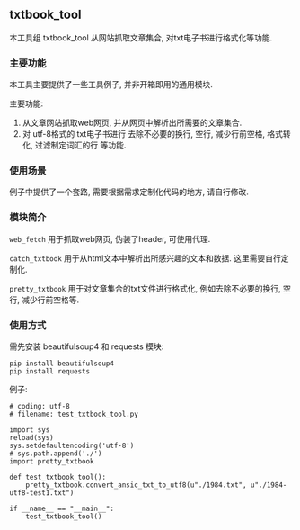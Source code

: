 
## txtbook_tool

本工具组 txtbook_tool 从网站抓取文章集合, 对txt电子书进行格式化等功能.


### 主要功能

本工具主要提供了一些工具例子, 并非开箱即用的通用模块.

主要功能:

1. 从文章网站抓取web网页, 并从网页中解析出所需要的文章集合.
2. 对 utf-8格式的 txt电子书进行 去除不必要的换行, 空行, 减少行前空格, 格式转化, 过滤制定词汇的行 等功能.

### 使用场景

例子中提供了一个套路, 需要根据需求定制化代码的地方, 请自行修改.

### 模块简介

```web_fetch```   用于抓取web网页, 伪装了header, 可使用代理.

```catch_txtbook```  用于从html文本中解析出所感兴趣的文本和数据. 这里需要自行定制化.

```pretty_txtbook```  用于对文章集合的txt文件进行格式化, 例如去除不必要的换行, 空行, 减少行前空格等.


### 使用方式

需先安装 beautifulsoup4 和 requests 模块:
```
pip install beautifulsoup4
pip install requests
```

例子:


```
# coding: utf-8
# filename: test_txtbook_tool.py

import sys
reload(sys)
sys.setdefaultencoding('utf-8')
# sys.path.append('./')
import pretty_txtbook

def test_txtbook_tool():
    pretty_txtbook.convert_ansic_txt_to_utf8(u"./1984.txt", u"./1984-utf8-test1.txt")

if __name__ == "__main__":
    test_txtbook_tool()
```


